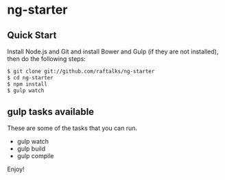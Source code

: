 # ng-starter

## Quick Start

Install Node.js and Git and install Bower and Gulp (if they are not installed), then do the following steps:

```sh
$ git clone git://github.com/raftalks/ng-starter
$ cd ng-starter
$ npm install
$ gulp watch
```

## gulp tasks available
These are some of the tasks that you can run.

* gulp watch
* gulp build
* gulp compile


Enjoy!
